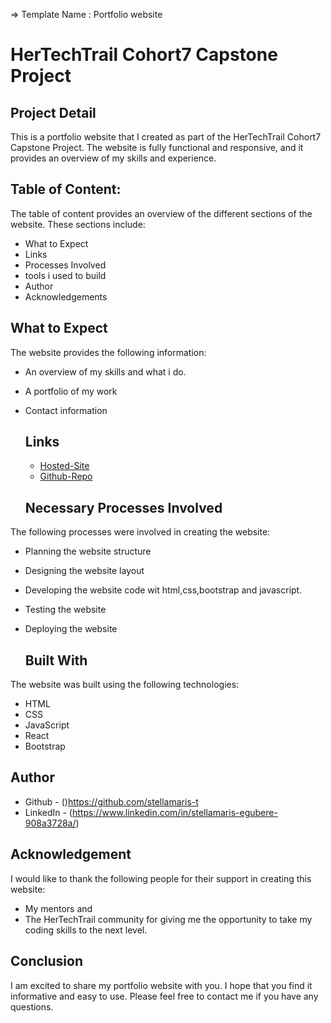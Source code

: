   =>  Template Name    : Portfolio website


  #  HerTechTrail Cohort7 Capstone Project
  
 ## Project Detail

This is a portfolio website that I created as part of the HerTechTrail Cohort7 Capstone Project. The website is fully functional and responsive, and it provides an overview of my skills and experience.

  ## Table of Content:
  The table of content provides an overview of the different sections of the website. These sections include:

  * What to Expect
  * Links
  * Processes Involved
  * tools i used to build
  * Author
  * Acknowledgements

  ## What to Expect

  The website provides the following information:

* An overview of my skills and what i do.
* A portfolio of my work
* Contact information

  ## Links

  * [Hosted-Site](https://helpful-lolly-eb0127.netlify.app/)
  * [Github-Repo](https://github.com/stellamaris-t/marisPortfolio)

  ## Necessary Processes Involved
 The following processes were involved in creating the website:

* Planning the website structure
* Designing the website layout
* Developing the website code wit html,css,bootstrap and      javascript.
* Testing the website
* Deploying the website

  ## Built With

 The website was built using the following technologies:

* HTML
* CSS
* JavaScript
* React
* Bootstrap

## Author

* Github - ()https://github.com/stellamaris-t
* LinkedIn - (https://www.linkedin.com/in/stellamaris-egubere-908a3728a/)

## Acknowledgement

I would like to thank the following people for their support in creating this website:
* My mentors and
* The HerTechTrail community for giving me the opportunity to take my coding skills to the next level.


## Conclusion

I am excited to share my portfolio website with you. I hope that you find it informative and easy to use. Please feel free to contact me if you have any questions.

